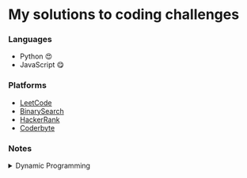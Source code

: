 # My solutions to coding challenges

### Languages

- Python 😍
- JavaScript 😋

### Platforms

- [LeetCode](https://leetcode.com/Farrukhbek/)
- [BinarySearch](https://binarysearch.com/@/augini)
- [HackerRank](https://www.hackerrank.com/farrukh_atabekov)
- [Coderbyte](https://www.youtube.com/c/CoderbyteDevelopers)

### Notes

<details>
<summary>Dynamic Programming</summary>
<ul>

<li>
<a href = "https://github.com/augini/_algorithms_ds/blob/master/Leetcode/dynamic_programming/dp_series.md">DP LeetCode Series</a>
</li>
<li>
<a href = "https://github.com/augini/_algorithms_ds/blob/master/Leetcode/dynamic_programming/patterns.md">Problem Solving Patterns</a>
</li>
<li>
<a href = "https://leetcode.com/discuss/general-discussion/458695/dynamic-programming-patterns">DP Patterns and Problems for those patterns</a>
</li>

</ul>
</details>
